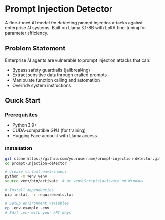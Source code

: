 # Prompt Injection Detector

A fine-tuned AI model for detecting prompt injection attacks against enterprise AI systems. Built on Llama 3.1-8B with LoRA fine-tuning for parameter efficiency.

## Problem Statement

Enterprise AI agents are vulnerable to prompt injection attacks that can:
- Bypass safety guardrails (jailbreaking)
- Extract sensitive data through crafted prompts
- Manipulate function calling and automation
- Override system instructions

## Quick Start

### Prerequisites
- Python 3.9+
- CUDA-compatible GPU (for training)
- Hugging Face account with Llama access

### Installation
```bash
git clone https://github.com/yourusername/prompt-injection-detector.git
cd prompt-injection-detector

# Create virtual environment
python -m venv venv
source venv/bin/activate  # or venv\Scripts\activate on Windows

# Install dependencies
pip install -r requirements.txt

# Setup environment variables
cp .env.example .env
# Edit .env with your API keys

